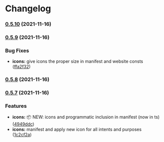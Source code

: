 # Changelog
### [0.5.10](https://github.com/krry/nameless.quest/compare/v0.5.9...v0.5.10) (2021-11-16)

### [0.5.9](https://github.com/krry/nameless.quest/compare/v0.5.7...v0.5.9) (2021-11-16)

### Bug Fixes

- **icons:** give icons the proper size in manifest and website consts ([ffa2f32](https://github.com/krry/nameless.quest/commit/ffa2f3212ba28fa1b19f912c50ff6c1b9fef26e3))

### [0.5.8](https://github.com/krry/nameless.quest/compare/v0.5.7...v0.5.8) (2021-11-16)

### [0.5.7](https://github.com/krry/nameless.quest/compare/v0.5.6...v0.5.7) (2021-11-16)

### Features

- **icons:** 📦 NEW: icons and programmatic inclusion in manifest (now in ts) ([4949ddc](https://github.com/krry/nameless.quest/commit/4949ddc1ee142e1d5fe94ece3f7c47224a68fa16))
- **icons:** manifest and apply new icon for all intents and purposes ([1c2cf2a](https://github.com/krry/nameless.quest/commit/1c2cf2a6f69abc101327ea3714860815f8817aab))
